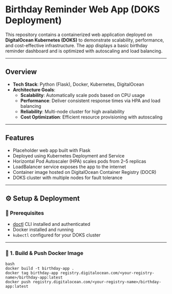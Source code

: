 # Birthday Reminder Web App (DOKS Deployment)

This repository contains a containerized web application deployed on **DigitalOcean Kubernetes (DOKS)** to demonstrate scalability, performance, and cost-effective infrastructure. The app displays a basic birthday reminder dashboard and is optimized with autoscaling and load balancing.

---

## Overview

- **Tech Stack**: Python (Flask), Docker, Kubernetes, DigitalOcean
- **Architecture Goals**:
  - **Scalability**: Automatically scale pods based on CPU usage
  - **Performance**: Deliver consistent response times via HPA and load balancing
  - **Reliability**: Multi-node cluster for high availability
  - **Cost Optimization**: Efficient resource provisioning with autoscaling

---

## Features

- Placeholder web app built with Flask
- Deployed using Kubernetes Deployment and Service
- Horizontal Pod Autoscaler (HPA) scales pods from 2–5 replicas
- LoadBalancer service exposes the app to the internet
- Container image hosted on DigitalOcean Container Registry (DOCR)
- DOKS cluster with multiple nodes for fault tolerance

---

## ⚙️ Setup & Deployment

### 🔧 Prerequisites

- [doctl](https://docs.digitalocean.com/reference/doctl/) CLI installed and authenticated
- Docker installed and running
- `kubectl` configured for your DOKS cluster

---

### 🐳 1. Build & Push Docker Image

```
bash
docker build -t birthday-app .
docker tag birthday-app registry.digitalocean.com/<your-registry-name>/birthday-app:latest
docker push registry.digitalocean.com/<your-registry-name>/birthday-app:latest
```
